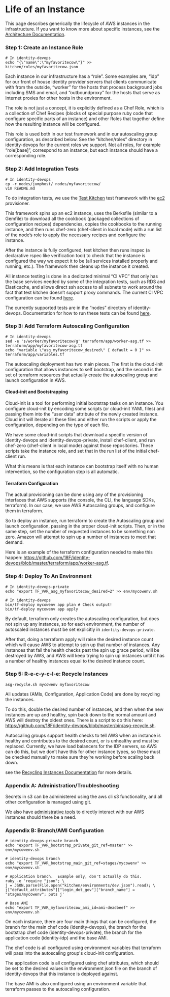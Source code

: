 # Life of an Instance

This page describes generically the lifecycle of AWS instances in the
infrastructure.  If you want to know more about specific instances, see the
[Architecture Documentation](architecture.md).

### Step 1: Create an Instance Role

```
# In identity-devops
echo "{\"name\":\"myfavoritecow\"}" >> kitchen/roles/myfavoritecow.json
```

Each instance in our infrastructure has a “role”.  Some examples are, “idp” for
our front of house identity provider servers that clients communicate with from
the outside, “worker” for the hosts that process background jobs including SMS
and email, and “outboundproxy” for the hosts that serve as Internet proxies for other hosts in the environment.

The role is not just a concept, it is explicitly defined as a Chef Role, which
is a collection of Chef Recipes (blocks of special purpose ruby code that
configure specific parts of an instance) and other Roles that together define
how the resulting instance will be configured.

This role is used both in our test framework and in our autoscaling group
configuration, as described below.  See the “kitchen/roles” directory in
identity-devops for the current roles we support.  Not all roles, for example
“role[base]”, correspond to an instance, but each instance should have a
corresponding role.

### Step 2: Add Integration Tests

```
# In identity-devops
cp -r nodes/jumphost/ nodes/myfavoritecow/
vim README.md
```

To do integration tests, we use the [Test
Kitchen](https://github.com/test-kitchen/test-kitchen) test framework with the
[ec2](https://github.com/test-kitchen/kitchen-ec2) provisioner.

This framework spins up an ec2 instance, uses the Berksfile (similar to a
Gemfile) to download all the cookbook (packaged collections of configuration
recipes) dependencies, copies the cookbooks to the running instance, and then
runs chef-zero (chef-client in local mode) with a run list of the node’s role to
apply the necessary recipes and configure the instance.

After the instance is fully configured, test kitchen then runs inspec (a
declarative rspec like verification tool) to check that the instance is
configured the way we expect it to be (all services installed properly and
running, etc.).  The framework then cleans up the instance it created.

All instance testing is done in a dedicated minimal “CI VPC” that only has the
base services needed by some of the integration tests, such as RDS and
Elasticache, and allows direct ssh access to all subnets to work around the fact
that test kitchen doesn’t support proxy commands.  The current CI VPC
configuration can be found
[here](https://github.com/18F/identity-devops-private/blob/master/env/ci.sh).

The currently supported tests are in the “nodes” directory of identity-devops.
Documentation for how to run these tests can be found [here](testing.md).

### Step 3: Add Terraform Autoscaling Configuration

```
# In identity-devops
sed -e 's/worker/myfavoritecow/g' terraform/app/worker-asg.tf >> terraform/app/myfavoritecow-asg.tf
echo "variable \"asg_myfavoritecow_desired\" { default = 0 }" >> terraform/app/variables.tf
```

The autoscaling deployment has two main pieces.  The first is the cloud-init
configuration that allows instances to self bootstrap, and the second is the set
of terraform resources that actually create the autoscaling group and launch
configuration in AWS.

#### Cloud-init and Bootstrapping

Cloud-init is a tool for performing initial bootstrap tasks on an instance.  You
configure cloud-init by encoding some scripts (or cloud-init YAML files) and
passing them into the “user data” attribute of the newly created instance.
Cloud init will iterate all these files and either run the scripts or apply the
configuration, depending on the type of each file.

We have some cloud-init scripts that download a specific version of
identity-devops and identity-devops-private, install chef-client, and run
chef-zero (chef-client in local mode) against those repositories.  These scripts
take the instance role, and set that in the run list of the initial chef-client
run.

What this means is that each instance can bootstrap itself with no human
intervention, so the configuration step is all automatic.

#### Terraform Configuration

The actual provisioning can be done using any of the provisioning interfaces
that AWS supports (the console, the CLI, the language SDKs, terraform).  In our
case, we use AWS Autoscaling groups, and configure them in terraform.

So to deploy an instance, run terraform to create the Autoscaling group and
launch configuration, passing in the proper cloud-init scripts.  Then, or in the
same step, set the number of requested instances to be something non zero.
Amazon will attempt to spin up a number of instances to meet that demand.

Here is an example of the terraform configuration needed to make this happen:
https://github.com/18F/identity-devops/blob/master/terraform/app/worker-asg.tf.

### Step 4: Deploy To An Environment

```
# In identity-devops-private
echo "export TF_VAR_asg_myfavoritecow_desired=2" >> env/mycowenv.sh

# In identity-devops
bin/tf-deploy mycowenv app plan # Check output!
bin/tf-deploy mycowenv app apply
```

By default, terraform only creates the autoscaling configuration, but does not
spin up any instances, so for each environment, the number of autoscaled
instances must be set explicitly in `identity-devops-private`.

After that, doing a terraform apply will raise the desired instance count which
will cause AWS to attempt to spin up that number of instances.  Any instances
that fail the health checks past the spin up grace period, will be destroyed by
AWS, and AWS will keep trying to spin up instances until it has a number of
healthy instances equal to the desired instance count.

### Step 5: R-e-c-y-c-l-e: Recycle Instances

```
asg-recycle.sh mycowenv myfavoritecow
```

All updates (AMIs, Configuration, Application Code) are done by recycling the
instances.

To do this, double the desired number of instances, and then when the new
instances are up and healthy, spin back down to the normal amount and AWS will
destroy the oldest ones.  There is a script to do this here:
https://github.com/18F/identity-devops/blob/master/bin/asg-recycle.sh.

Autoscaling groups support health checks to tell AWS when an instance is healthy
and contributes to the desired count, or is unhealthy and must be replaced.
Currently, we have load balancers for the IDP servers, so AWS can do this, but
we don’t have this for other instance types, so these must be checked manually
to make sure they’re working before scaling back down.

see the [Recycling Instances Documentation](deployment/recycling-instances.md)
for more details.

### Appendix A: Administration/Troubleshooting

Secrets in s3 can be administered using the aws cli s3 functionality, and all
other configuration is managed using git.

We also have [administrative tools](tools.md) to directly interact with our AWS
instances should there be a need.

### Appendix B: Branch/AMI Configuration

```
# identity-devops-private branch
echo "export TF_VAR_bootstrap_private_git_ref=master" >> env/mycowenv.sh

# identity-devops branch
echo "export TF_VAR_bootstrap_main_git_ref=stages/mycowenv" >> env/mycowenv.sh

# Application branch.  Example only, don't actually do this.
ruby -e 'require "json"; \
j = JSON.parse(File.open("kitchen/environments/dev.json").read); \
j["default_attributes"]["login_dot_gov"]["branch_name"] = "stages/mycowenv"; puts j'

# Base AMI
echo "export TF_VAR_myfavoritecow_ami_id=ami-deadbeef" >> env/mycowenv.sh
```

On each instance, there are four main things that can be configured, the branch
for the main chef code (identity-devops), the branch for the bootstrap chef code
(identity-devops-private), the branch for the application code (identity-idp)
and the base AMI.

The chef code is all configured using environment variables that terraform will
pass into the autoscaling group's cloud-init configuration.

The application code is all configured using chef attributes, which should be
set to the desired values in the environment json file on the branch of
identity-devops that this instance is deployed against.

The base AMI is also configured using an environment variable that terraform
passes to the autoscaling configuration.
